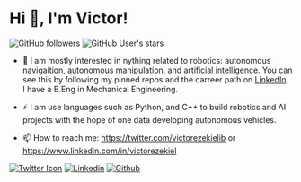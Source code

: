 <!--![alt text](https://github.com/ibkvictor/ibkvictor/blob/master/banner1.png?raw=true)
### Hi there 👋

I'm Victor Ezekiel. I'm an aspiring Artificial Intelligence / Robotics Engineer 👨‍💻 who loves to building automated systems and (hopefully) self driving cars.

- 🔭 I’m currently working on a emotion detector in javascript
- 🌱 I’m currently learning Machine Learning and Robotics
- 🤔 I’m looking for help with projects involving the use of machine learning or artificial intelligence
- 💬 Ask me about tech, sports,and music
- 📫 How to reach me: eze99victor@gmail.com or https://www.linkedin.com/in/victorezekiel
- 😄 Pronouns: he/him
- ⚡ Languages: Python, Java,and Javascript 
-->
<!--
**ibkvictor/ibkvictor** is a ✨ _special_ ✨ repository because its `README.md` (this file) appears on your GitHub profile.
-->

# Hi 👋, I'm Victor!
![GitHub followers](https://img.shields.io/github/followers/ibkvictor?style=for-the-badge&logo=appveyor)
![GitHub User's stars](https://img.shields.io/github/stars/ibkvictor?affiliations=OWNER&style=for-the-badge&logo=appveyor)


- 🤖 I am mostly interested in nything related to robotics: autonomous navigaition, autonomous manipulation, and artificial intelligence. You can see this by following my pinned repos and the carreer path on [LinkedIn](https://www.linkedin.com/in/victorezekiel/). I have a B.Eng in Mechanical Engineering.

- ⚡ I am use languages such as Python, and C++ to build robotics and AI projects with the hope of one data developing autonomous vehicles.

- 📫 How to reach me: https://twitter.com/victorezekielib or https://www.linkedin.com/in/victorezekiel

[![Twitter Icon](https://imgur.com/WvF2vkt.png)](https://twitter.com/victorezekielib)
[![Linkedin](https://imgur.com/PXyIkWx.png)](https://linkedin.com/in/victorezekiel) 
[![Github](https://imgur.com/evWgFgB.png)](https://github.com/ibkvictor) 
